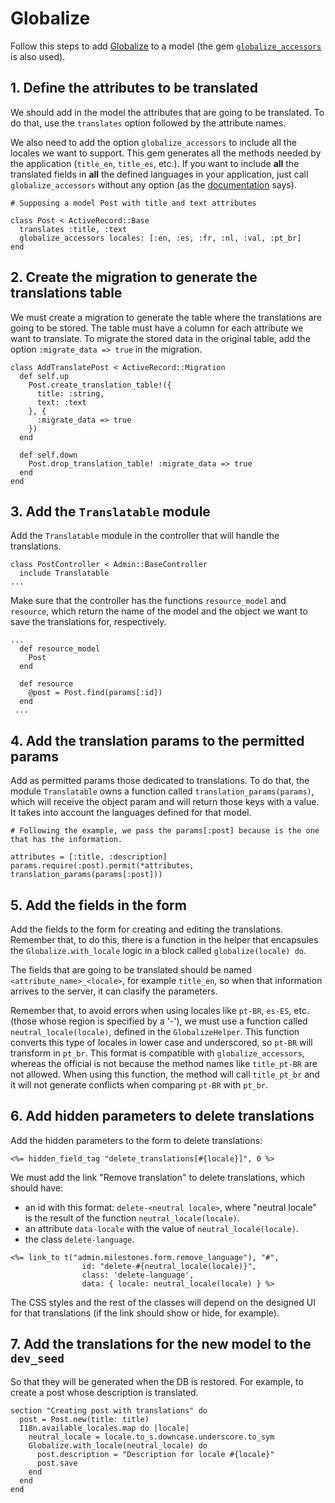 # Globalize

Follow this steps to add [Globalize](https://github.com/globalize/globalize) to a model (the gem [`globalize_accessors`](https://github.com/globalize/globalize-accessors) is also used).

## 1. Define the attributes to be translated

We should add in the model the attributes that are going to be translated. To do that, use the `translates` option followed by the attribute names.

We also need to add the option `globalize_accessors` to include all the locales we want to support. This gem generates all the methods needed by the application (`title_en`, `title_es`, etc.). If you want to include **all** the translated fields in **all** the defined languages in your application, just call `globalize_accessors` without any option (as the [documentation](https://github.com/globalize/globalize-accessors#example) says).

```
# Supposing a model Post with title and text attributes

class Post < ActiveRecord::Base
  translates :title, :text
  globalize_accessors locales: [:en, :es, :fr, :nl, :val, :pt_br]
end
```

## 2. Create the migration to generate the translations table

We must create a migration to generate the table where the translations are going to be stored. The table must have a column for each attribute we want to translate. To migrate the stored data in the original table, add the option `:migrate_data => true` in the migration.

```
class AddTranslatePost < ActiveRecord::Migration
  def self.up
    Post.create_translation_table!({
      title: :string,
      text: :text
    }, {
      :migrate_data => true
    })
  end

  def self.down
    Post.drop_translation_table! :migrate_data => true
  end
end
```

## 3. Add the `Translatable` module

Add the `Translatable` module in the controller that will handle the translations.

```
class PostController < Admin::BaseController
  include Translatable
...
```

Make sure that the controller has the functions `resource_model` and `resource`, which return the name of the model and the object we want to save the translations for, respectively.

```
...
  def resource_model
    Post
  end

  def resource
    @post = Post.find(params[:id])
  end
 ...
```

## 4. Add the translation params to the permitted params

Add as permitted params those dedicated to translations. To do that, the module `Translatable` owns a function called `translation_params(params)`, which will receive the object param and will return those keys with a value. It takes into account the languages defined for that model.

```
# Following the example, we pass the params[:post] because is the one that has the information.

attributes = [:title, :description]
params.require(:post).permit(*attributes, translation_params(params[:post]))
```

## 5. Add the fields in the form

Add the fields to the form for creating and editing the translations. Remember that, to do this, there is a function in the helper that encapsules the `Globalize.with_locale` logic in a block called `globalize(locale) do`.

The fields that are going to be translated should be named `<attribute_name>_<locale>`, for example `title_en`, so when that information arrives to the server, it can clasify the parameters.

Remember that, to avoid errors when using locales like `pt-BR`, `es-ES`, etc. (those whose region is specified by a '-'), we must use a function called `neutral_locale(locale)`, defined in the `GlobalizeHelper`. This function converts this type of locales in lower case and underscored, so `pt-BR` will transform in `pt_br`. This format is compatible with `globalize_accessors`, whereas the official is not because the method names like `title_pt-BR` are not allowed. When using this function, the method will call `title_pt_br` and it will not generate conflicts when comparing `pt-BR` with `pt_br`.

## 6. Add hidden parameters to delete translations

Add the hidden parameters to the form to delete translations:

```
<%= hidden_field_tag "delete_translations[#{locale}]", 0 %>
```

We must add the link "Remove translation" to delete translations, which should have:

- an id with this format: `delete-<neutral locale>`, where "neutral locale" is the result of the function `neutral_locale(locale)`.
- an attribute `data-locale` with the value of `neutral_locale(locale)`.
- the class `delete-language`.

```
<%= link_to t("admin.milestones.form.remove_language"), "#",
                id: "delete-#{neutral_locale(locale)}",
                class: 'delete-language',
                data: { locale: neutral_locale(locale) } %>
```

The CSS styles and the rest of the classes will depend on the designed UI for that translations (if the link should show or hide, for example).

## 7. Add the translations for the new model to the `dev_seed`

So that they will be generated when the DB is restored. For example, to create a post whose description is translated.

```
section "Creating post with translations" do
  post = Post.new(title: title)
  I18n.available_locales.map do |locale|
    neutral_locale = locale.to_s.downcase.underscore.to_sym
    Globalize.with_locale(neutral_locale) do
      post.description = "Description for locale #{locale}"
      post.save
    end
  end
end
```